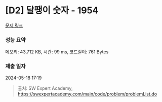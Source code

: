 # [D2] 달팽이 숫자 - 1954 

[문제 링크](https://swexpertacademy.com/main/code/problem/problemDetail.do?contestProbId=AV5PobmqAPoDFAUq) 

### 성능 요약

메모리: 43,712 KB, 시간: 99 ms, 코드길이: 761 Bytes

### 제출 일자

2024-05-18 17:19



> 출처: SW Expert Academy, https://swexpertacademy.com/main/code/problem/problemList.do